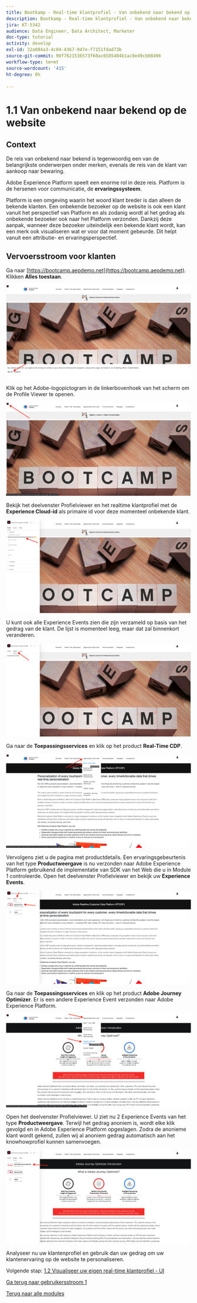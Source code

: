 ```yaml
---
title: Bootkamp - Real-time klantprofiel - Van onbekend naar bekend op de website
description: Bootkamp - Real-time klantprofiel - Van onbekend naar bekend op de website
jira: KT-5342
audience: Data Engineer, Data Architect, Marketer
doc-type: tutorial
activity: develop
exl-id: 32a084a3-4c04-4367-947e-f7151fdad73b
source-git-commit: 90f7621536573f60ac6585404b1ac0e49cb08496
workflow-type: tm+mt
source-wordcount: '415'
ht-degree: 0%

---
```


# 1.1 Van onbekend naar bekend op de website

## Context

De reis van onbekend naar bekend is tegenwoordig een van de belangrijkste onderwerpen onder merken, evenals de reis van de klant van aankoop naar bewaring.

Adobe Experience Platform speelt een enorme rol in deze reis. Platform is de hersenen voor communicatie, de **ervaringssysteem**.

Platform is een omgeving waarin het woord klant breder is dan alleen de bekende klanten. Een onbekende bezoeker op de website is ook een klant vanuit het perspectief van Platform en als zodanig wordt al het gedrag als onbekende bezoeker ook naar het Platform verzonden. Dankzij deze aanpak, wanneer deze bezoeker uiteindelijk een bekende klant wordt, kan een merk ook visualiseren wat er voor dat moment gebeurde. Dit helpt vanuit een attributie- en ervaringsperspectief.

## Vervoersstroom voor klanten

Ga naar [https://bootcamp.aepdemo.net](https://bootcamp.aepdemo.net). Klikken **Alles toestaan**.

![DSN](./images/web8.png)

Klik op het Adobe-logopictogram in de linkerbovenhoek van het scherm om de Profile Viewer te openen.

![Demo](./images/pv1.png)

Bekijk het deelvenster Profielviewer en het realtime klantprofiel met de **Experience Cloud-id** als primaire id voor deze momenteel onbekende klant.

![Demo](./images/pv2.png)

U kunt ook alle Experience Events zien die zijn verzameld op basis van het gedrag van de klant. De lijst is momenteel leeg, maar dat zal binnenkort veranderen.

![Demo](./images/pv3.png)

Ga naar de **Toepassingsservices** en klik op het product **Real-Time CDP**.

![Demo](./images/pv4.png)

Vervolgens ziet u de pagina met productdetails. Een ervaringsgebeurtenis van het type **Productweergave** is nu verzonden naar Adobe Experience Platform gebruikend de implementatie van SDK van het Web die u in Module 1 controleerde. Open het deelvenster Profielviewer en bekijk uw **Experience Events**.

![Demo](./images/pv5.png)

Ga naar de **Toepassingsservices** en klik op het product **Adobe Journey Optimizer**. Er is een andere Experience Event verzonden naar Adobe Experience Platform.

![Demo](./images/pv7.png)

Open het deelvenster Profielviewer. U ziet nu 2 Experience Events van het type **Productweergave**. Terwijl het gedrag anoniem is, wordt elke klik gevolgd en in Adobe Experience Platform opgeslagen. Zodra de anonieme klant wordt gekend, zullen wij al anoniem gedrag automatisch aan het knowhowprofiel kunnen samenvoegen.

![Demo](./images/pv8.png)

Analyseer nu uw klantenprofiel en gebruik dan uw gedrag om uw klantenervaring op de website te personaliseren.

Volgende stap: [1.2 Visualiseer uw eigen real-time klantprofiel - UI](./ex2.md)

[Ga terug naar gebruikersstroom 1](./uc1.md)

[Terug naar alle modules](../../overview.md)
